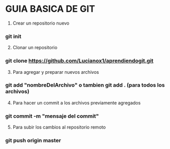 # GUIA BASICA DE GIT
1. Crear un repositorio nuevo
### git init
2. Clonar un repositorio
### git clone https://github.com/Lucianox1/aprendiendogit.git
3. Para agregar y preparar nuevos archivos
### git add "nombreDelArchivo" o tambien git add . (para todos los archivos)
4. Para hacer un commit a los archivos previamente agregados
### git commit -m "mensaje del commit"
5. Para subir los cambios al repositorio remoto
### git push origin master

